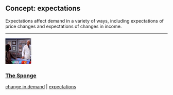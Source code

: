 ## Concept: expectations

Expectations affect demand in a variety of ways, including expectations of price changes and expectations of changes in income.

<hr>
<div class="clip-listing">
<img src="media/icons/sponge_clip2.jpg" alt="The Sponge icon">

### [The Sponge](/clip/69/)

[change in demand](/concept/change-in-demand/) | [expectations](/concept/expectations/)
</div>

